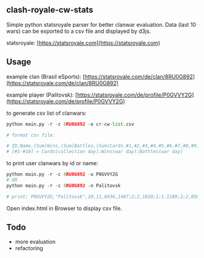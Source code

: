 clash-royale-cw-stats
-------------

Simple python statsroyale parser for better clanwar evaluation. Data (last 10 wars) can be exported to a csv file and displayed by d3js.

statsroyale: [https://statsroyale.com](https://statsroyale.com)


## Usage

example clan (Brasil eSports): [https://statsroyale.com/de/clan/8RU0G892](https://statsroyale.com/de/clan/8RU0G892)

example player (Palitovsk): [https://statsroyale.com/de/profile/P0GVVY2G](https://statsroyale.com/de/profile/P0GVVY2G)


to generate csv list of clanwars:
```python
python main.py -r -c 8RU0G892 -o cr-cw-list.csv

# format csv file:

# ID,Name,(Sum)Wins,(Sum)Battles,(Sum)Cards,#1,#2,#3,#4,#5,#6,#7,#8,#9,#10
# [#1-#10] = Cards(collection day);Wins(war day);Battles(war day)
```


to print user clanwars by id or name:
```python
python main.py -r -c 8RU0G892 -u P0GVVY2G
# OR
python main.py -r -c 8RU0G892 -n Palitovsk

# print: P0GVVY2G,"Palitovsk",10,11,8436,1487;2;2,1020;1;1,1189;2;2,850;0;1,;;,850;1;1,640;1;1,960;1;1,640;1;1,800;1;1
```

Open index.html in Browser to display csv file.


## Todo

* more evaluation
* refactoring